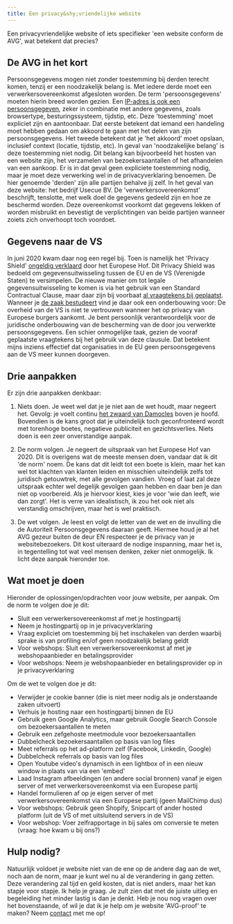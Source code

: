 ```yaml
---
title: Een privacy&shy;vriendelijke website
---
```


Een privacyvriendelijke website of iets specifieker 'een website conform de AVG', wat betekent dat precies? 

## De AVG in het kort

Persoonsgegevens mogen niet zonder toestemming bij derden terecht komen, tenzij er een noodzakelijk belang is. Met iedere derde moet een verwerkersovereenkomst afgesloten worden. De term 'persoonsgegevens' moeten hierin breed worden gezien. Een [IP-adres is ook een persoonsgegeven](https://ciberjuristen.nl/ip-adres-is-persoonsgegeven/), zeker in combinatie met andere gegevens, zoals browsertype, besturingssysteem, tijdstip, etc. Deze 'toestemming' moet expliciet zijn en aantoonbaar. Dat eerste betekent dat iemand een handeling moet hebben gedaan om akkoord te gaan met het delen van zijn persoonsgegevens. Het tweede betekent dat je 'het akkoord' moet opslaan, inclusief context (locatie, tijdstip, etc). In geval van 'noodzakelijke belang' is deze toestemming niet nodig. Dit belang kan bijvoorbeeld het hosten van een website zijn, het verzamelen van bezoekersaantallen of het afhandelen van een aankoop. Er is in dat geval geen expliciete toestemming nodig, maar je moet deze verwerking wel in de privacyverklaring benoemen. De hier genoemde 'derden' zijn alle partijen behalve jij zelf. In het geval van deze website: het bedrijf Usecue BV. De 'verwerkersovereenkomst' beschrijft, tenslotte, met welk doel de gegevens gedeeld zijn en hoe ze beschermd worden. Deze overeenkomst voorkomt dat gegevens lekken of worden misbruikt en bevestigt de verplichtingen van beide partijen wanneer zoiets zich onverhoopt toch voordoet.

## Gegevens naar de VS

In juni 2020 kwam daar nog een regel bij. Toen is namelijk het 'Privacy Shield' [ongeldig verklaard](https://autoriteitpersoonsgegevens.nl/nl/nieuws/privacy-shield-voor-doorgifte-naar-vs-ongeldig-verklaard) door het Europese Hof. Dit Privacy Shield was bedoeld om gegevensuitwisseling tussen de EU en de VS (Verenigde Staten) te versimpelen. De nieuwe manier om tot legale gegevensuitwisseling te komen is via het gebruik van een Standard Contractual Clause, maar daar zijn bij voorbaat [al vraagtekens bij geplaatst](https://en.wikipedia.org/wiki/EU%E2%80%93US_Privacy_Shield). Wanneer je [de zaak bestudeert](/blog/privacy-shield-ongeldig-hoe-nu-verder) vind je daar ook een onderbouwing voor: De overheid van de VS is niet te vertrouwen wanneer het op privacy van Europese burgers aankomt. Je bent persoonlijk verantwoordelijk voor de juridische onderbouwing van de bescherming van de door jou verwerkte persoonsgegevens. Een schier onmogelijke taak, gezien de vooraf geplaatste vraagtekens bij het gebruik van deze clausule. Dat betekent mijns inziens effectief dat organisaties in de EU geen persoonsgegevens aan de VS meer kunnen doorgeven.

## Drie aanpakken

Er zijn drie aanpakken denkbaar:

1. Niets doen. Je weet wel dat je je niet aan de wet houdt, maar negeert het. Gevolg: je voelt continu [het zwaard van Damocles](https://nl.wikipedia.org/wiki/Damocles) boven je hoofd. Bovendien is de kans groot dat je uiteindelijk toch geconfronteerd wordt met torenhoge boetes, negatieve publiciteit en gezichtsverlies. Niets doen is een zeer onverstandige aanpak.

2. De norm volgen. Je negeert de uitspraak van het Europese Hof van 2020. Dit is overigens wat de meeste mensen doen, vandaar dat ik dit 'de norm' noem. De kans dat dit leidt tot een boete is klein, maar het kan wel tot klachten van klanten leiden en misschien uiteindelijk zelfs tot juridisch getouwtrek, met alle gevolgen vandien. Vroeg of laat zal deze uitspraak echter wel degelijk gevolgen gaan hebben en daar ben je dan niet op voorbereid. Als je hiervoor kiest, kies je voor 'wie dan leeft, wie dan zorgt'. Het is verre van idealistisch, ik zou het ook niet als verstandig omschrijven, maar het is wel praktisch.

3. De wet volgen. Je leest en volgt de letter van de wet en de invulling die de Autoriteit Persoonsgegevens daaraan geeft. Hiermee houd je al het AVG gezeur buiten de deur EN respecteer je de privacy van je websitebezoekers. Dit kost uiteraard de nodige inspanning, maar het is, in tegentelling tot wat veel mensen denken, zeker niet onmogelijk. Ik licht deze aanpak hieronder toe.

## Wat moet je doen

Hieronder de oplossingen/opdrachten voor jouw website, per aanpak. Om de norm te volgen doe je dit:

- Sluit een verwerkersovereenkomst af met je hostingpartij
- Neem je hostingpartij op in je privacyverklaring
- Vraag expliciet om toestemming bij het inschakelen van derden waarbij sprake is van profiling en/of geen noodzakelijk belang geldt
- Voor webshops: Sluit een verwerkersovereenkomst af met je webshopaanbieder en betalingsprovider
- Voor webshops: Neem je webshopaanbieder en betalingsprovider op in je privacyverklaring

Om de wet te volgen doe je dit:

- Verwijder je cookie banner (die is niet meer nodig als je onderstaande zaken uitvoert)
- Verhuis je hosting naar een hostingpartij binnen de EU
- Gebruik geen Google Analytics, maar gebruik Google Search Console om bezoekersaantallen te meten
- Gebruik een zefgehoste meetmodule voor bezoekersaantallen
- Dubbelcheck bezoekersaantallen op basis van log files
- Meet referrals op het ad-platform zelf (Facebook, Linkedin, Google)
- Dubbelcheck referrals op basis van log files
- Open Youtube video's dynamisch in een lightbox of in een nieuw window in plaats van via een 'embed'
- Laad Instagram afbeeldingen (en andere social bronnen) vanaf je eigen server of met verwerkersovereenkomst via een Europese partij
- Handel formulieren af op je eigen server of met verwerkersovereenkomst via een Europese partij (geen MailChimp dus)
- Voor webshops: Gebruik geen Shopify, Snipcart of ander hosted platform (uit de VS of met uitsluitend servers in de VS)
- Voor webshop: Voer zelfrapportage in bij sales om conversie te meten (vraag: hoe kwam u bij ons?) 

## Hulp nodig?

Natuurlijk voldoet je website niet van de ene op de andere dag aan de wet, noch aan de norm, maar je kunt wel nu al de verandering in gang zetten. Deze verandering zal tijd en geld kosten, dat is niet anders, maar het kan stapje voor stapje. Ik help je graag. Je zult zien dat met de juiste uitleg en begeleiding het minder lastig is dan je denkt. Heb je nou nog vragen over het bovenstaande, of wil je dat ik je help om je website 'AVG-proof' te maken? Neem [contact](/nl/contact) met me op!